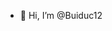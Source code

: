 - 👋 Hi, I’m @Buiduc12

<!---
Buiduc12/Buiduc12 is a ✨ special ✨ repository because its `README.md` (this file) appears on your GitHub profile.
You can click the Preview link to take a look at your changes.
--->
